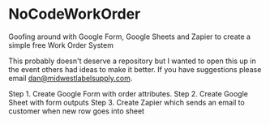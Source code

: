 # NoCodeWorkOrder
Goofing around with Google Form, Google Sheets and Zapier to create a simple free Work Order System

This probably doesn't deserve a repository but I wanted to open this up in the event others had ideas to make it better. If you have suggestions please email dan@midwestlabelsupply.com.

Step 1. Create Google Form with order attributes.
Step 2. Create Google Sheet with form outputs
Step 3. Create Zapier which sends an email to customer when new row goes into sheet
